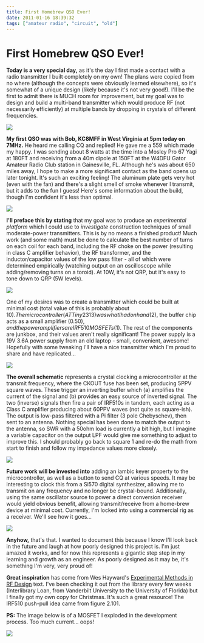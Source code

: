 ```yaml
---
title: First Homebrew QSO Ever!
date: 2011-01-16 18:39:32
tags: ["amateur radio", "circuit", "old"]
---
```


# First Homebrew QSO Ever!

__Today is a very special day,__ as it's the day I first made a contact with a radio transmitter I built completely on my own! The plans were copied from no where (although the concepts were obviously learned elsewhere), so it's somewhat of a unique design (likely because it's not very good!). I'll be the first to admit there is MUCH room for improvement, but my goal was to design and build a multi-band transmitter which would produce RF (not necessarily efficiently) at multiple bands by dropping in crystals of different frequencies.

![](https://www.youtube.com/embed/u4nI0cwSP0Q)

__My first QSO was with Bob, KC8MFF in West Virginia at 5pm today on 7MHz.__ He heard me calling CQ and replied! He gave me a 559 which made my happy. I was sending about 8 watts at the time into a Mosley Pro 67 Yagi at 180FT and receiving from a 40m dipole at 150FT at the W4DFU Gator Amateur Radio Club station in Gainesville, FL.  Although he's was about 650 miles away, I hope to make a more significant contact as the band opens up later tonight. It's such an exciting feeling! The aluminum plate gets very hot (even with the fan) and there's a slight smell of smoke whenever I transmit, but it adds to the fun I guess!  Here's some information about the build, though I'm confident it's less than optimal.

<div class="text-center img-border">

![](https://swharden.com/static/2011/01/16/IMG_4946.jpg)

</div>

__I'll preface this by stating__ that my goal was to produce an _experimental platform_ which I could use to _investigate_ construction techniques of small moderate-power transmitters. This is by no means a finished product! Much work (and some math) must be done to calculate the best number of turns on each coil for each band, including the RF choke on the power (resulting in class C amplifier behavior), the RF transformer, and the inductor/capacitor values of the low pass filter - all of which were determined empirically (watching output on an oscilloscope while adding/removing turns on a toroid). At 10W, it's not QRP, but it's easy to tone down to QRP (5W levels). 

<div class="text-center">

![](https://swharden.com/static/2011/01/16/30m_40m_80m_transmitter_10watt_aj4vd.jpg)

</div>

One of my desires was to create a transmitter which could be built at minimal cost (total value of this is probably about $10). The microcontroller (ATTiny2313) was what I had on hand ($2), the buffer chip acts as a small amplifier ($0.50), and the power amplifiers are IRF510 MOSFETs ($1). The rest of the components are junkbox, and their values aren't really significant! The power supply is a 19V 3.6A power supply from an old laptop - small, convenient, awesome! Hopefully with some tweaking I'll have a nice transmitter which I'm proud to share and have replicated...

<div class="text-center img-border">

![](https://swharden.com/static/2011/01/16/IMG_4928.jpg)

</div>

__The overall schematic__ represents a crystal clocking a microcontroller at the transmit frequency, where the CKOUT fuse has been set, producing 5PPV square waves. These trigger an inverting buffer which (a) amplifies the current of the signal and (b) provides an easy source of inverted signal. The two (inverse) signals then fire a pair of IRF510s in tandem, each acting as a Class C amplifier producing about 60PPV waves (not quite as square-ish). The output is low-pass filtered with a Pi filter (3 pole Chebyschev), then sent to an antenna. Nothing special has been done to match the output to the antenna, so SWR with a 50ohm load is currently a bit high, but I imagine a variable capacitor on the output LPF would give me something to adjust to improve this. I should probably go back to square 1 and re-do the math from start to finish and follow my impedance values more closely.

<div class="text-center img-border">

![](https://swharden.com/static/2011/01/16/IMG_4939.jpg)

</div>

__Future work will be invested into__ adding an iambic keyer property to the microcontroller, as well as a button to send CQ at various speeds. It may be interesting to clock this from a Si570 digital synthesizer, allowing me to transmit on any frequency and no longer be crystal-bound. Additionally, using the same oscillator source to power a direct conversion receiver would yield obvious benefit, allowing transmit/receive from a home-brew device at minimal cost. Currently, I'm locked into using a commercial rig as a receiver. We'll see how it goes... 

<div class="text-center img-border">

![](https://swharden.com/static/2011/01/16/IMG_4940.jpg)

</div>

__Anyhow,__ that's that. I wanted to document this because I know I'll look back in the future and laugh at how poorly designed this project is. I'm just amazed it works, and for now this represents a gigantic step step in my learning and growth as an engineer. As poorly designed as it may be, it's something I'm very, very proud of!

__Great inspiration__ has come from Wes Hayward's [Experimental Methods in RF Design](http://www.amazon.com/Experimental-Methods-Design-Wes-Hayward/dp/087259923X/ref=sr_1_1?ie=UTF8&s=books&qid=1295289709&sr=8-1) text. I've been checking it out from the library every few weeks (Interlibrary Loan, from Vanderbilt University to the University of Florida) but I finally got my own copy for Christmas. It's such a great resource! The IRF510 push-pull idea came from figure 2.101.

__PS:__ The image below is of a MOSFET I exploded in the development process. Too much current... oops!

<div class="text-center img-border">

![](https://swharden.com/static/2011/01/16/mosfet_die.jpg)

</div>